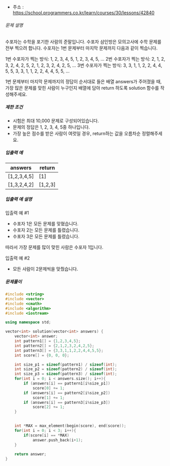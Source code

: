 - 주소 : https://school.programmers.co.kr/learn/courses/30/lessons/42840

###### 문제 설명

수포자는 수학을 포기한 사람의 준말입니다. 수포자 삼인방은 모의고사에 수학 문제를 전부 찍으려 합니다. 수포자는 1번 문제부터 마지막 문제까지 다음과 같이 찍습니다.

1번 수포자가 찍는 방식: 1, 2, 3, 4, 5, 1, 2, 3, 4, 5, ...
2번 수포자가 찍는 방식: 2, 1, 2, 3, 2, 4, 2, 5, 2, 1, 2, 3, 2, 4, 2, 5, ...
3번 수포자가 찍는 방식: 3, 3, 1, 1, 2, 2, 4, 4, 5, 5, 3, 3, 1, 1, 2, 2, 4, 4, 5, 5, ...

1번 문제부터 마지막 문제까지의 정답이 순서대로 들은 배열 answers가 주어졌을 때, 가장 많은 문제를 맞힌 사람이 누구인지 배열에 담아 return 하도록 solution 함수를 작성해주세요.

##### 제한 조건

- 시험은 최대 10,000 문제로 구성되어있습니다.
- 문제의 정답은 1, 2, 3, 4, 5중 하나입니다.
- 가장 높은 점수를 받은 사람이 여럿일 경우, return하는 값을 오름차순 정렬해주세요.

##### 입출력 예

| answers     | return  |
| ----------- | ------- |
| [1,2,3,4,5] | [1]     |
| [1,3,2,4,2] | [1,2,3] |

##### 입출력 예 설명

입출력 예 #1

- 수포자 1은 모든 문제를 맞혔습니다.
- 수포자 2는 모든 문제를 틀렸습니다.
- 수포자 3은 모든 문제를 틀렸습니다.

따라서 가장 문제를 많이 맞힌 사람은 수포자 1입니다.

입출력 예 #2

- 모든 사람이 2문제씩을 맞췄습니다.

##### 문제풀이

```c++
#include <string>
#include <vector>
#include <cmath>
#include <algorithm>
#include <iostream>

using namespace std;

vector<int> solution(vector<int> answers) {
    vector<int> answer;
    int pattern1[] = {1,2,3,4,5};
    int pattern2[] = {2,1,2,3,2,4,2,5};
    int pattern3[] = {3,3,1,1,2,2,4,4,5,5};
    int score[] = {0, 0, 0};

    int size_p1 = sizeof(pattern1) / sizeof(int);
    int size_p2 = sizeof(pattern2) / sizeof(int);
    int size_p3 = sizeof(pattern3) / sizeof(int);
    for(int i = 0; i < answers.size(); i++){
        if (answers[i] == pattern1[i%size_p1])
            score[0] += 1;
        if (answers[i] == pattern2[i%size_p2])
            score[1] += 1;
        if (answers[i] == pattern3[i%size_p3])
            score[2] += 1;
    }
        

    int *MAX = max_element(begin(score), end(score));
    for(int i = 0; i < 3; i++){
        if(score[i] == *MAX)
            answer.push_back(i+1);
    }
    
    return answer;
}
```

